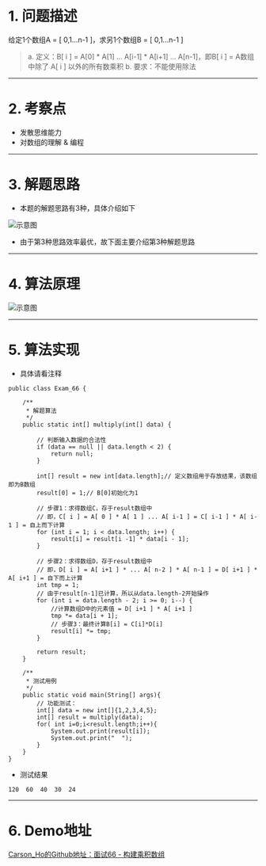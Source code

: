 
# 1. 问题描述
给定1个数组A = [ 0,1...n-1 ]，求另1个数组B =  [ 0,1...n-1 ]
>a. 定义：B[ i ] = A[0] * A[1] ... A[i-1] * A[i+1] ... A[n-1]，即B[ i ] = A数组中除了 A[ i ] 以外的所有数乘积
>b. 要求：不能使用除法

***
# 2. 考察点
- 发散思维能力
- 对数组的理解 & 编程


***
# 3. 解题思路
- 本题的解题思路有3种，具体介绍如下

![示意图](http://upload-images.jianshu.io/upload_images/944365-a9ca802bc3545ed8.png?imageMogr2/auto-orient/strip%7CimageView2/2/w/1240)

- 由于第3种思路效率最优，故下面主要介绍第3种解题思路

***
# 4. 算法原理
![示意图](http://upload-images.jianshu.io/upload_images/944365-22a5f8f32e8104f6.png?imageMogr2/auto-orient/strip%7CimageView2/2/w/1240)




***
# 5. 算法实现
- 具体请看注释

```
public class Exam_66 {

    /**
     * 解题算法
     */
    public static int[] multiply(int[] data) {

        // 判断输入数据的合法性
        if (data == null || data.length < 2) {
            return null;
        }

        int[] result = new int[data.length];// 定义数组用于存放结果，该数组即为B数组
        result[0] = 1;// B[0]初始化为1

        // 步骤1：求得数组C，存于result数组中
        // 即，C[ i ] = A[ 0 ] * A[ 1 ] ... A[ i-1 ] = C[ i-1 ] * A[ i-1 ] = 自上而下计算
        for (int i = 1; i < data.length; i++) {
            result[i] = result[i -1] * data[i - 1];
        }

        // 步骤2：求得数组D，存于result数组中
        // 即，D[ i ] = A[ i+1 ] * ... A[ n-2 ] * A[ n-1 ] = D[ i+1 ] * A[ i+1 ] = 自下而上计算
        int tmp = 1;
        // 由于result[n-1]已计算，所以从data.length-2开始操作
        for (int i = data.length - 2; i >= 0; i--) {
            //计算数组D中的元素值 = D[ i+1 ] * A[ i+1 ]
            tmp *= data[i + 1];
            // 步骤3：最终计算B[i] = C[i]*D[i]
            result[i] *= tmp;
        }

        return result;
    }

    /**
     * 测试用例
     */
    public static void main(String[] args){
        // 功能测试：
        int[] data = new int[]{1,2,3,4,5};
        int[] result = multiply(data);
        for( int i=0;i<result.length;i++){
            System.out.print(result[i]);
            System.out.print("  ");
        }
    }
}
```

- 测试结果

```
120  60  40  30  24
```

***
# 6. Demo地址
[Carson_Ho的Github地址：面试66 - 构建乘积数组](https://github.com/Carson-Ho/AlgorithmLearning)